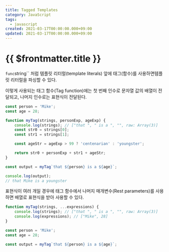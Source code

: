 ```yaml
---
title: Tagged Templates
category: JavaScript
tags:
  - javascript
created: 2021-03-17T00:00:00.000+09:00
updated: 2021-03-17T00:00:00.000+09:00
---
```


# {{ $frontmatter.title }}

`func`string`` 처럼 템플릿 리터럴(template literals) 앞에 태그(함수)를 사용하면템플릿 리터럴을 파싱할 수 있다.

이렇게 사용되는 태그 함수(Tag function)에는 첫 번째 인수로 문자열 값의 배열이 전달되고, 나머지 인수로는 표현식이 전달된다.

```javascript
const person = 'Mike';
const age = 28;

function myTag(strings, personExp, ageExp) {
	console.log(strings); // ["that ", " is a ", "", raw: Array(3)]
	const str0 = strings[0];
	const str1 = strings[1];

	const ageStr = ageExp > 99 ? 'centenarian' : 'youngster';

	return str0 + personExp + str1 + ageStr;
}

const output = myTag`that ${person} is a ${age}`;

console.log(output);
// that Mike is a youngster
```

표현식이 여러 개일 경우에 태그 함수에서 나머지 매개변수(Rest parameters)를 사용하면 배열로 표현식을 받아 사용할 수 있다.

```javascript
function myTag(strings, ...expressions) {
	console.log(strings); // ["that ", " is a ", "", raw: Array(3)]
	console.log(expressions); // ["Mike", 28]
}

const person = 'Mike';
const age = 28;

const output = myTag`that ${person} is a ${age}`;
```
